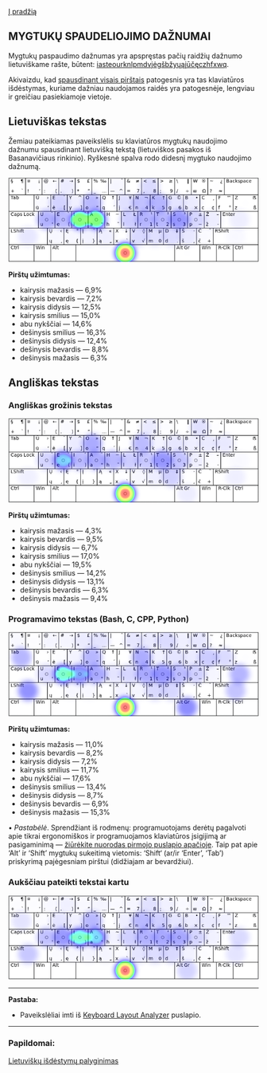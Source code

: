 [Į pradžią](../README.md)

MYGTUKŲ SPAUDELIOJIMO DAŽNUMAI
------------------------------

Mygtukų paspaudimo dažnumas yra apspręstas pačių raidžių dažnumo lietuviškame rašte, būtent: [iasteourknlpmdvjėgšbžyųąįūčęczhfxwq](lt_raid_dazn.txt).

Akivaizdu, kad [spausdinant visais pirštais](spaud_tvarka.md) patogesnis yra tas klaviatūros išdėstymas, kuriame dažniau naudojamos raidės yra patogesnėje, lengviau ir greičiau pasiekiamoje vietoje.

## Lietuviškas tekstas

Žemiau pateikiamas paveikslėlis su klaviatūros mygtukų naudojimo dažnumu spausdinant lietuvišką tekstą (lietuviškos pasakos iš Basanavičiaus rinkinio). Ryškesnė spalva rodo didesnį mygtuko naudojimo dažnumą.

![Mygtukų naudojimas išdėstyme](images/mygt_naudojimas.png)

__Pirštų užimtumas:__

+ kairysis mažasis — 6,9%
+ kairysis bevardis — 7,2%
+ kairysis didysis — 12,5%
+ kairysis smilius — 15,0%
+ abu nykščiai — 14,6%
+ dešinysis smilius — 16,3%
+ dešinysis didysis — 12,4%
+ dešinysis bevardis — 8,8%
+ dešinysis mažasis — 6,3%


## Angliškas tekstas

### Angliškas grožinis tekstas

![Mygtukų naudojimas išdėstyme](images/mygt_naudojimas_angl.png)

__Pirštų užimtumas:__

+ kairysis mažasis — 4,3%
+ kairysis bevardis — 9,5%
+ kairysis didysis — 6,7%
+ kairysis smilius — 17,0%
+ abu nykščiai — 19,5%
+ dešinysis smilius — 14,2%
+ dešinysis didysis — 13,1%
+ dešinysis bevardis — 6,3%
+ dešinysis mažasis — 9,4%


### Programavimo tekstas (Bash, C, CPP, Python)

![Mygtukų naudojimas išdėstyme](images/mygt_naudojimas_angl_prog.png)

__Pirštų užimtumas:__

+ kairysis mažasis — 11,0%
+ kairysis bevardis — 8,2%
+ kairysis didysis — 7,2%
+ kairysis smilius — 11,7%
+ abu nykščiai — 17,6%
+ dešinysis smilius — 13,4%
+ dešinysis didysis — 8,7%
+ dešinysis bevardis — 6,9%
+ dešinysis mažasis — 15,3%

• _Pastabėlė_. Sprendžiant iš rodmenų: programuotojams derėtų pagalvoti apie tikrai ergonomiškos ir programuojamos klaviatūros įsigijimą ar pasigaminimą — [žiūrėkite nuorodas pirmojo puslapio apačioje](../README.md#naudingos-nuorodos). Taip pat apie ‘Alt’ ir ‘Shift’ mygtukų sukeitimą vietomis: ‘Shift‘ (ar/ir ‘Enter’, ‘Tab’) priskyrimą pajėgesniam pirštui (didžiajam ar bevardžiui).


### Aukščiau pateikti tekstai kartu

![Mygtukų naudojimas išdėstyme](images/mygt_naudojimas_bendrai.png)


------------------------------

__Pastaba:__ 
+ Paveikslėliai imti iš [Keyboard Layout Analyzer](http://patorjk.com/keyboard-layout-analyzer/#/main) puslapio.

------------------------------

### Papildomai:

[Lietuviškų išdėstymų palyginimas](palyginimas.md)

